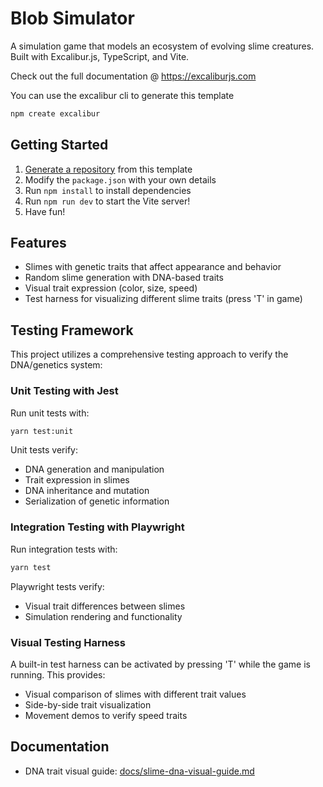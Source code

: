 # Blob Simulator

A simulation game that models an ecosystem of evolving slime creatures. Built with Excalibur.js, TypeScript, and Vite.

Check out the full documentation @ https://excaliburjs.com

You can use the excalibur cli to generate this template

```sh
npm create excalibur
```

## Getting Started

1. [Generate a repository](https://github.com/excaliburjs/template-ts-vite/generate) from this template
2. Modify the `package.json` with your own details
3. Run `npm install` to install dependencies
4. Run `npm run dev` to start the Vite server!
5. Have fun!

## Features

- Slimes with genetic traits that affect appearance and behavior
- Random slime generation with DNA-based traits
- Visual trait expression (color, size, speed)
- Test harness for visualizing different slime traits (press 'T' in game)

## Testing Framework

This project utilizes a comprehensive testing approach to verify the DNA/genetics system:

### Unit Testing with Jest

Run unit tests with:
```sh
yarn test:unit
```

Unit tests verify:
- DNA generation and manipulation
- Trait expression in slimes
- DNA inheritance and mutation
- Serialization of genetic information

### Integration Testing with Playwright

Run integration tests with:
```sh
yarn test
```

Playwright tests verify:
- Visual trait differences between slimes
- Simulation rendering and functionality

### Visual Testing Harness

A built-in test harness can be activated by pressing 'T' while the game is running. This provides:
- Visual comparison of slimes with different trait values
- Side-by-side trait visualization
- Movement demos to verify speed traits

## Documentation

- DNA trait visual guide: [docs/slime-dna-visual-guide.md](docs/slime-dna-visual-guide.md)
